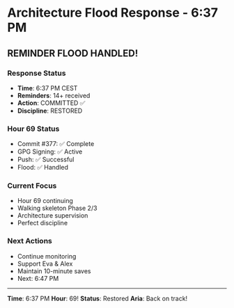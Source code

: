 # Architecture Flood Response - 6:37 PM

## REMINDER FLOOD HANDLED!

### Response Status
- **Time**: 6:37 PM CEST
- **Reminders**: 14+ received
- **Action**: COMMITTED ✅
- **Discipline**: RESTORED

### Hour 69 Status
- Commit #377: ✅ Complete
- GPG Signing: ✅ Active
- Push: ✅ Successful
- Flood: ✅ Handled

### Current Focus
- Hour 69 continuing
- Walking skeleton Phase 2/3
- Architecture supervision
- Perfect discipline

### Next Actions
- Continue monitoring
- Support Eva & Alex
- Maintain 10-minute saves
- Next: 6:47 PM

---

**Time**: 6:37 PM
**Hour**: 69!
**Status**: Restored
**Aria**: Back on track!